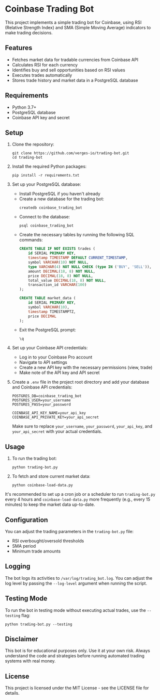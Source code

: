 # Coinbase Trading Bot

This project implements a simple trading bot for Coinbase, using RSI (Relative Strength Index) and SMA (Simple Moving Average) indicators to make trading decisions.

## Features

- Fetches market data for tradable currencies from Coinbase API
- Calculates RSI for each currency
- Identifies buy and sell opportunities based on RSI values
- Executes trades automatically
- Stores trade history and market data in a PostgreSQL database

## Requirements

- Python 3.7+
- PostgreSQL database
- Coinbase API key and secret

## Setup

1. Clone the repository:
   ```
   git clone https://github.com/verges-io/trading-bot.git
   cd trading-bot
   ```

2. Install the required Python packages:
   ```
   pip install -r requirements.txt
   ```

3. Set up your PostgreSQL database:
   - Install PostgreSQL if you haven't already
   - Create a new database for the trading bot:
     ```
     createdb coinbase_trading_bot
     ```
   - Connect to the database:
     ```
     psql coinbase_trading_bot
     ```
   - Create the necessary tables by running the following SQL commands:
     ```sql
     CREATE TABLE IF NOT EXISTS trades (
         id SERIAL PRIMARY KEY,
         timestamp TIMESTAMP DEFAULT CURRENT_TIMESTAMP,
         symbol VARCHAR(10) NOT NULL,
         type VARCHAR(4) NOT NULL CHECK (type IN ('BUY', 'SELL')),
         amount DECIMAL(18, 8) NOT NULL,
         price DECIMAL(18, 8) NOT NULL,
         total_value DECIMAL(18, 8) NOT NULL,
         transaction_id VARCHAR(100)
     );

     CREATE TABLE market_data (
         id SERIAL PRIMARY KEY,
         symbol VARCHAR(10),
         timestamp TIMESTAMPTZ,
         price DECIMAL
     );
     ```
   - Exit the PostgreSQL prompt:
     ```
     \q
     ```

4. Set up your Coinbase API credentials:
   - Log in to your Coinbase Pro account
   - Navigate to API settings
   - Create a new API key with the necessary permissions (view, trade)
   - Make note of the API key and API secret

5. Create a `.env` file in the project root directory and add your database and Coinbase API credentials:
   ```
   POSTGRES_DB=coinbase_trading_bot
   POSTGRES_USER=your_username
   POSTGRES_PASS=your_password

   COINBASE_API_KEY_NAME=your_api_key
   COINBASE_API_PRIVATE_KEY=your_api_secret
   ```

   Make sure to replace `your_username`, `your_password`, `your_api_key`, and `your_api_secret` with your actual credentials.

## Usage

1. To run the trading bot:
   ```
   python trading-bot.py
   ```

2. To fetch and store current market data:
   ```
   python coinbase-load-data.py
   ```

It's recommended to set up a cron job or a scheduler to run `trading-bot.py` every 4 hours and `coinbase-load-data.py` more frequently (e.g., every 15 minutes) to keep the market data up-to-date.

## Configuration

You can adjust the trading parameters in the `trading-bot.py` file:

- RSI overbought/oversold thresholds
- SMA period
- Minimum trade amounts

## Logging

The bot logs its activities to `/var/log/trading_bot.log`. You can adjust the log level by passing the `--log-level` argument when running the script.

## Testing Mode

To run the bot in testing mode without executing actual trades, use the `--testing` flag:

```
python trading-bot.py --testing
```

## Disclaimer

This bot is for educational purposes only. Use it at your own risk. Always understand the code and strategies before running automated trading systems with real money.

## License

This project is licensed under the MIT License - see the LICENSE file for details.

